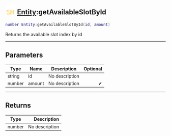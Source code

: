 ## <img src="../../.gitbook/assets/shared.png" width="32" height="32" /> [Entity](../entity/README.md):getAvailableSlotById

```lua
number Entity:getAvailableSlotById(id, amount)
```

Returns the available slot index by id

------
## Parameters

| Type   | Name | Description | Optional |
| ------ | ---- | ----------- | -------: |
| string | id | No description |  |
| number | amount | No description | ✔ |


------
## Returns

| Type   | Description |
| ------ | ----------: |
| number | No description |

